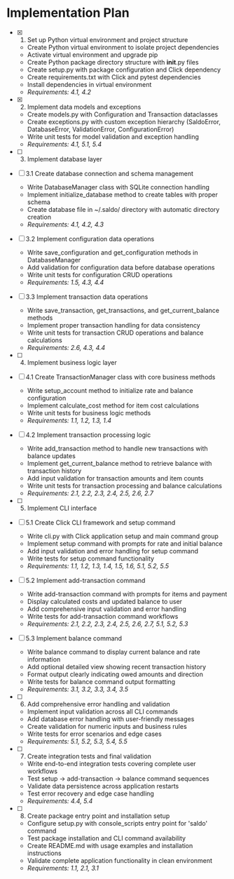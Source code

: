 # Implementation Plan

- [x] 1. Set up Python virtual environment and project structure

  - Create Python virtual environment to isolate project dependencies
  - Activate virtual environment and upgrade pip
  - Create Python package directory structure with **init**.py files
  - Create setup.py with package configuration and Click dependency
  - Create requirements.txt with Click and pytest dependencies
  - Install dependencies in virtual environment
  - _Requirements: 4.1, 4.2_

- [x] 2. Implement data models and exceptions

  - Create models.py with Configuration and Transaction dataclasses
  - Create exceptions.py with custom exception hierarchy (SaldoError, DatabaseError, ValidationError, ConfigurationError)
  - Write unit tests for model validation and exception handling
  - _Requirements: 4.1, 5.1, 5.4_

- [ ] 3. Implement database layer
- [ ] 3.1 Create database connection and schema management

  - Write DatabaseManager class with SQLite connection handling
  - Implement initialize_database method to create tables with proper schema
  - Create database file in ~/.saldo/ directory with automatic directory creation
  - _Requirements: 4.1, 4.2, 4.3_

- [ ] 3.2 Implement configuration data operations

  - Write save_configuration and get_configuration methods in DatabaseManager
  - Add validation for configuration data before database operations
  - Write unit tests for configuration CRUD operations
  - _Requirements: 1.5, 4.3, 4.4_

- [ ] 3.3 Implement transaction data operations

  - Write save_transaction, get_transactions, and get_current_balance methods
  - Implement proper transaction handling for data consistency
  - Write unit tests for transaction CRUD operations and balance calculations
  - _Requirements: 2.6, 4.3, 4.4_

- [ ] 4. Implement business logic layer
- [ ] 4.1 Create TransactionManager class with core business methods

  - Write setup_account method to initialize rate and balance configuration
  - Implement calculate_cost method for item cost calculations
  - Write unit tests for business logic methods
  - _Requirements: 1.1, 1.2, 1.3, 1.4_

- [ ] 4.2 Implement transaction processing logic

  - Write add_transaction method to handle new transactions with balance updates
  - Implement get_current_balance method to retrieve balance with transaction history
  - Add input validation for transaction amounts and item counts
  - Write unit tests for transaction processing and balance calculations
  - _Requirements: 2.1, 2.2, 2.3, 2.4, 2.5, 2.6, 2.7_

- [ ] 5. Implement CLI interface
- [ ] 5.1 Create Click CLI framework and setup command

  - Write cli.py with Click application setup and main command group
  - Implement setup command with prompts for rate and initial balance
  - Add input validation and error handling for setup command
  - Write tests for setup command functionality
  - _Requirements: 1.1, 1.2, 1.3, 1.4, 1.5, 1.6, 5.1, 5.2, 5.5_

- [ ] 5.2 Implement add-transaction command

  - Write add-transaction command with prompts for items and payment
  - Display calculated costs and updated balance to user
  - Add comprehensive input validation and error handling
  - Write tests for add-transaction command workflows
  - _Requirements: 2.1, 2.2, 2.3, 2.4, 2.5, 2.6, 2.7, 5.1, 5.2, 5.3_

- [ ] 5.3 Implement balance command

  - Write balance command to display current balance and rate information
  - Add optional detailed view showing recent transaction history
  - Format output clearly indicating owed amounts and direction
  - Write tests for balance command output formatting
  - _Requirements: 3.1, 3.2, 3.3, 3.4, 3.5_

- [ ] 6. Add comprehensive error handling and validation

  - Implement input validation across all CLI commands
  - Add database error handling with user-friendly messages
  - Create validation for numeric inputs and business rules
  - Write tests for error scenarios and edge cases
  - _Requirements: 5.1, 5.2, 5.3, 5.4, 5.5_

- [ ] 7. Create integration tests and final validation

  - Write end-to-end integration tests covering complete user workflows
  - Test setup → add-transaction → balance command sequences
  - Validate data persistence across application restarts
  - Test error recovery and edge case handling
  - _Requirements: 4.4, 5.4_

- [ ] 8. Create package entry point and installation setup
  - Configure setup.py with console_scripts entry point for 'saldo' command
  - Test package installation and CLI command availability
  - Create README.md with usage examples and installation instructions
  - Validate complete application functionality in clean environment
  - _Requirements: 1.1, 2.1, 3.1_
